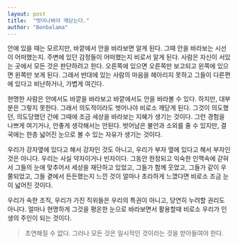 ```yaml
---
layout: post
title:  "벗어나봐야 깨닫는다."
author: "Bonbalama"
---
```


안에 있을 때는 모르지만, 바깥에서 안을 바라보면 알게 된다. 그때 안을 바라보는 시선이 어떠했는지. 주변에 있던 감정들이 어떠했는지 비로서 알게 된다. 사람은 자신이 서있는 곳에서 모든 것은 판단하려고 한다. 오른쪽에 있으면 오른쪽만 보고되고 왼쪽에 있으면 왼쪽만 보게 된다. 그래서 반대에 있는 사람의 마음을 헤아리지 못하고 그들이 다른편에 있다고 비난하거나, 가볍게 여긴다. 

현명한 사람은 안에서도 바깥을 바라보고 바깥에서도 안을 바라볼 수 있다. 하지만, 대부분은 그렇지 못한다. 그래서 의도적이라도 벗어나야 비로소 깨닫게 된다. 그것이 의도했던, 의도당했던 간에 그때에 조금 세상을 바라보는 지혜가 생기는 것이다. 그런 경험을 나쁘게 여기거나, 안좋게 생각해서는 안된다. 벗어남은 불안과 소외를 줄 수 있지만, 결국에는 한층 넓어진 눈으로 볼 수 있는 자유가 생기는 것이다. 

우리가 강자옆에 있다고 해서 강자인 것도 아니고, 우리가 부자 옆에 있다고 해서 부자인 것은 아니다. 우리는 사실 약자이거나 빈자이다. 그동안 한정되고 익숙한 인맥속에 갇혀서 그들의 눈애 맞추어서 세상을 재단하고 있었고, 그들가 함께 웃었고, 그들가 같이 우쭐되었고, 그들 곁에서 든든했는지 느낀 것이 얼마나 초라하게 느꼈다면 비로소 조금 눈이 넓어진 것이다.

우리가 속한 조직, 우리가 가진 직위들은 우리의 특권이 아니고, 당연히 누려할 권리도 아니다. 얼마나 현명하게 그것을 평온한 눈으로 바라보면서 활용할때 비로소 우리가 인생의 주인이 되는 것이다.

> 초연해질 수 없다. 그러나 모든 것은 일시적인 것이라는 것을 받아들여야 한다. 



